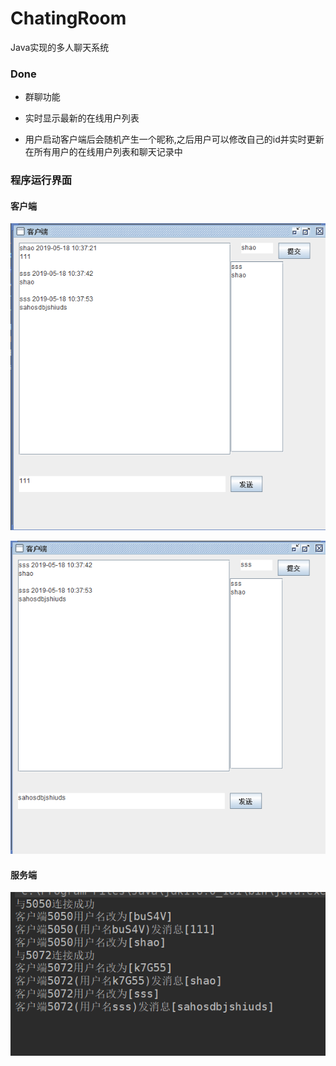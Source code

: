 # ChatingRoom

Java实现的多人聊天系统

### Done

- 群聊功能

- 实时显示最新的在线用户列表

- 用户启动客户端后会随机产生一个昵称,之后用户可以修改自己的id并实时更新在所有用户的在线用户列表和聊天记录中

### 程序运行界面

#### 客户端

![client1](img/client1.png)

![client2](img/client2.png)

#### 服务端

![server](img/server.png)


